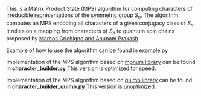 This is a Matrix Product State (MPS) algorithm for computing characters of irreducible representations of the symmetric group $S_n$. 
The algorithm computes an MPS encoding all characters of a given conjugacy class of $S_n$. It relies on a mapping from characters of $S_n$ to quantum spin chains  proposed by
[Marcos Crichigno and Anupam Prakash](https://arxiv.org/abs/2404.04322)

Example of how to use the algorithm can be found in example.py

Implementation of the MPS algorithm based on [mpnum library](https://mpnum.readthedocs.io/en/latest/) can be found in **character_builder.py**
This version is optimized for speed.

Implementation of the MPS algorithm based on [quimb library](https://quimb.readthedocs.io/en/latest/) can be found in **character_builder_quimb.py**
This version is unoptimized.
